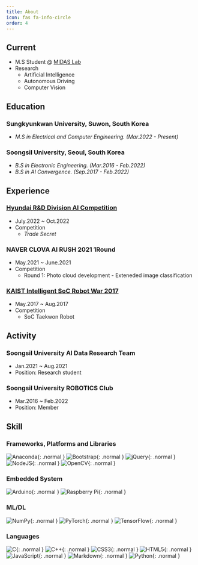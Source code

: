 ```yaml
---
title: About
icon: fas fa-info-circle
order: 4
---
```

## Current
- M.S Student @ [MIDAS Lab](https://www.midasl.ch/)
- Research
    - Artificial Intelligence
    - Autonomous Driving
    - Computer Vision

## Education
### Sungkyunkwan University, Suwon, South Korea
- *M.S in Electrical and Computer Engineering. (Mar.2022 - Present)*

### Soongsil University, Seoul, South Korea
- *B.S in Electronic Engineering. (Mar.2016 - Feb.2022)*
- *B.S in AI Convergence. (Sep.2017 - Feb.2022)*

## Experience
### [Hyundai R&D Division AI Competition](https://www.hyundai-ai-competition.com/apply)
- July.2022 ~ Oct.2022
- Competition
    - *Trade Secret*

### NAVER CLOVA AI RUSH 2021 1Round
- May.2021 ~ June.2021
- Competition
    - Round 1: Photo cloud development - Exteneded image classification

### [KAIST Intelligent SoC Robot War 2017](http://www.socrobotwar.org/)
- May.2017 ~ Aug.2017
- Competition
    - SoC Taekwon Robot

## Activity
### Soongsil University AI Data Research Team
- Jan.2021 ~ Aug.2021
- Position: Research student

### Soongsil University ROBOTICS Club
- Mar.2016 ~ Feb.2022
- Position: Member

## Skill
### Frameworks, Platforms and Libraries
![Anaconda](https://img.shields.io/badge/Anaconda-%2344A833.svg?style=for-the-badge&logo=anaconda&logoColor=white){: .normal } 
![Bootstrap](https://img.shields.io/badge/bootstrap-%23563D7C.svg?style=for-the-badge&logo=bootstrap&logoColor=white){: .normal } 
![jQuery](https://img.shields.io/badge/jquery-%230769AD.svg?style=for-the-badge&logo=jquery&logoColor=white){: .normal } 
![NodeJS](https://img.shields.io/badge/node.js-6DA55F?style=for-the-badge&logo=node.js&logoColor=white){: .normal } 
![OpenCV](https://img.shields.io/badge/opencv-%23white.svg?style=for-the-badge&logo=opencv&logoColor=white){: .normal }

### Embedded System
![Arduino](https://img.shields.io/badge/Arduino-00979D?style=for-the-badge&logo=Arduino&logoColor=white){: .normal }
![Raspberry Pi](https://img.shields.io/badge/Raspberry%20Pi-A22846?style=for-the-badge&logo=Raspberry%20Pi&logoColor=white){: .normal }

### ML/DL
![NumPy](https://img.shields.io/badge/numpy-%23013243.svg?style=for-the-badge&logo=numpy&logoColor=white){: .normal }
![PyTorch](https://img.shields.io/badge/PyTorch-%23EE4C2C.svg?style=for-the-badge&logo=PyTorch&logoColor=white){: .normal }
![TensorFlow](https://img.shields.io/badge/TensorFlow-%23FF6F00.svg?style=for-the-badge&logo=TensorFlow&logoColor=white){: .normal }

### Languages
![C](https://img.shields.io/badge/c-%2300599C.svg?style=for-the-badge&logo=c&logoColor=white){: .normal } 
![C++](https://img.shields.io/badge/c++-%2300599C.svg?style=for-the-badge&logo=c%2B%2B&logoColor=white){: .normal } 
![CSS3](https://img.shields.io/badge/css3-%231572B6.svg?style=for-the-badge&logo=css3&logoColor=white){: .normal } 
![HTML5](https://img.shields.io/badge/html5-%23E34F26.svg?style=for-the-badge&logo=html5&logoColor=white){: .normal } 
![JavaScript](https://img.shields.io/badge/javascript-%23323330.svg?style=for-the-badge&logo=javascript&logoColor=%23F7DF1E){: .normal } 
![Markdown](https://img.shields.io/badge/markdown-%23000000.svg?style=for-the-badge&logo=markdown&logoColor=white){: .normal } 
![Python](https://img.shields.io/badge/python-3670A0?style=for-the-badge&logo=python&logoColor=ffdd54){: .normal }
